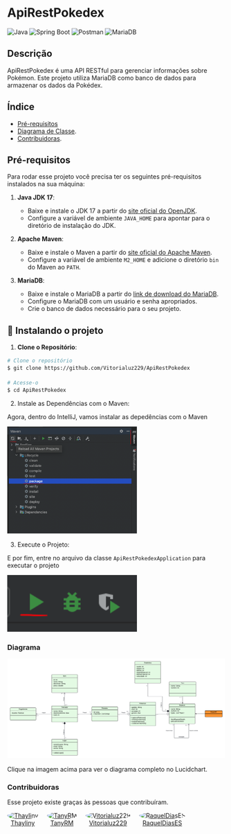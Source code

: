 # ApiRestPokedex
![Java](https://img.shields.io/badge/java-%23ED8B00.svg?style=for-the-badge&logo=java&logoColor=white)
![Spring Boot](https://img.shields.io/badge/spring--boot-%236DB33F.svg?style=for-the-badge&logo=spring-boot&logoColor=white)
![Postman](https://img.shields.io/badge/Postman-FF6C37?style=for-the-badge&logo=postman&logoColor=white)
![MariaDB](https://img.shields.io/badge/MariaDB-003545?style=for-the-badge&logo=mariadb&logoColor=white)

## Descrição
ApiRestPokedex é uma API RESTful para gerenciar informações sobre Pokémon. Este projeto utiliza MariaDB como banco de dados para armazenar os dados da Pokédex.

## Índice

- [Pré-requisitos](#Pré-requisitos)
- [Diagrama de Classe](#Diagrama).
- [Contribuidoras](#Contribuidoras).

## Pré-requisitos

Para rodar esse projeto você precisa ter os seguintes pré-requisitos instalados na sua máquina:

1. **Java JDK 17**:
    - Baixe e instale o JDK 17 a partir do [site oficial do OpenJDK](https://openjdk.java.net/install/).
    - Configure a variável de ambiente `JAVA_HOME` para apontar para o diretório de instalação do JDK.

2. **Apache Maven**:
    - Baixe e instale o Maven a partir do [site oficial do Apache Maven](https://maven.apache.org/download.cgi).
    - Configure a variável de ambiente `M2_HOME` e adicione o diretório `bin` do Maven ao `PATH`.

3. **MariaDB**:
    - Baixe e instale o MariaDB a partir do [link de download do MariaDB](https://mariadb.com/kb/en/postdownload/mariadb-server-11-4-2/).
    - Configure o MariaDB com um usuário e senha apropriados.
    - Crie o banco de dados necessário para o seu projeto.

<h2 id="how-to-use"> 🚀 Instalando o projeto</h2>

1. **Clone o Repositório**:
```bash
# Clone o repositório
$ git clone https://github.com/Vitorialuz229/ApiRestPokedex

# Acesse-o
$ cd ApiRestPokedex
```
2. Instale as Dependências com o Maven:

Agora, dentro do IntelliJ, vamos instalar as depedências com o Maven

<img width="300px" src="./.github/instalar-deps.png">

3. Execute o Projeto:

E por fim, entre no arquivo da classe `ApiRestPokedexApplication` para executar o projeto

<img width="300px" src="./.github/executar.png">


### Diagrama

[![Diagrama de Classe](./.github/Diagrama_de_Classes_API_POKEDEX.png)](https://lucid.app/lucidchart/e4d44f7a-2830-4879-8902-49ae3d3c04a3/edit?viewport_loc=1421%2C-225%2C4098%2C1755%2C0_0&invitationId=inv_9c3b9e71-c796-4c57-aa59-088ffa42a6c0)

Clique na imagem acima para ver o diagrama completo no Lucidchart.

### Contribuidoras

Esse projeto existe graças às pessoas que contribuíram.

<ul style="list-style-type: none; padding: 0; margin: 0; display: flex; flex-wrap: wrap; gap: 20px;">
    <li style="text-align: center;">
        <a href="https://github.com/thayliny">
            <img src="https://avatars.githubusercontent.com/u/55805454?v=4" alt="Thayliny" style="width: 100px; height: 100px; border-radius: 50%; object-fit: cover;" />
            <br> Thayliny
        </a>
    </li>
    <li style="text-align: center;">
        <a href="https://github.com/TanyRM">
            <img src="https://avatars.githubusercontent.com/u/127350142?v=4" alt="TanyRM" style="width: 100px; height: 100px; border-radius: 50%; object-fit: cover;" />
            <br> TanyRM
        </a>
    </li>
    <li style="text-align: center;">
        <a href="https://github.com/Vitorialuz229">
            <img src="https://avatars.githubusercontent.com/u/110250731?v=4" alt="Vitorialuz229" style="width: 100px; height: 100px; border-radius: 50%; object-fit: cover;" />
            <br> Vitorialuz229
        </a>
    </li>
    <li style="text-align: center;">
        <a href="https://github.com/RaquelDiasES">
            <img src="https://avatars.githubusercontent.com/u/107322375?v=4" alt="RaquelDiasES" style="width: 100px; height: 100px; border-radius: 50%; object-fit: cover;" />
            <br> RaquelDiasES
        </a>
    </li>
</ul>
